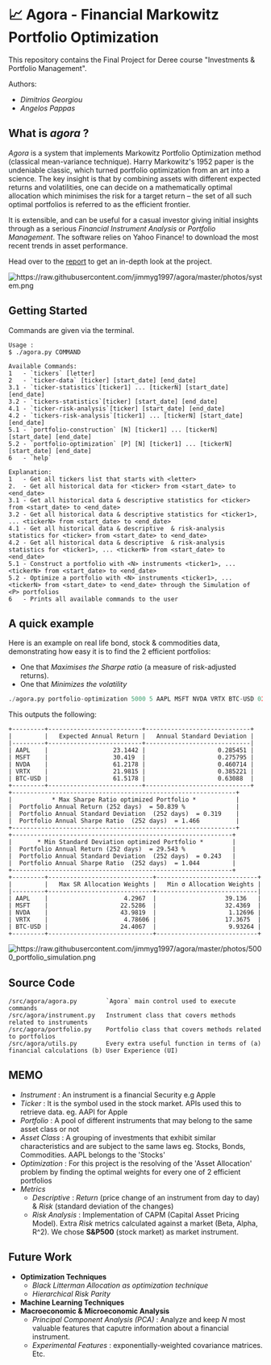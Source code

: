 # 📈 Agora - Financial Markowitz Portfolio Optimization

This repository contains the Final Project for Deree course "Investments & Portfolio Management".

Authors:

* *Dimitrios Georgiou*
* *Angelos Pappas*

## What is *agora* ?

*Agora* is a system that implements Markowitz Portfolio Optimization method (classical mean-variance technique). Harry Markowitz's 1952 paper is the undeniable classic, which turned portfolio optimization from an art into a science. The key insight is that by combining assets with different expected returns and volatilities, one can decide on a mathematically optimal allocation which minimises the risk for a target return – the set of all such optimal portfolios is referred to as the efficient frontier.


It is extensible, and can be useful for a casual investor giving initial insights through as a serious *Financial Instrument Analysis* or *Portfolio Management*. The software relies on Yahoo Finance! to download the most recent trends in asset performance.

Head over to the [report](https://raw.githubusercontent.com/jimmyg1997/agora/report.pdf) to get an in-depth look at the project.

<img src="https://raw.githubusercontent.com/jimmyg1997/agora/master/photos/system.png" alt="https://raw.githubusercontent.com/jimmyg1997/agora/master/photos/system.png">


## Getting Started

Commands are given via the terminal.
```
Usage :
$ ./agora.py COMMAND

Available Commands:
1   - `tickers` [letter]
2   - `ticker-data` [ticker] [start_date] [end_date]
3.1 - `ticker-statistics`[ticker1] ... [tickerN] [start_date] [end_date]
3.2 - `tickers-statistics`[ticker] [start_date] [end_date]
4.1 - `ticker-risk-analysis`[ticker] [start_date] [end_date]
4.2 - `tickers-risk-analysis`[ticker1] ... [tickerN] [start_date] [end_date]
5.1 - `portfolio-construction` [N] [ticker1] ... [tickerN] [start_date] [end_date]
5.2 - `portfolio-optimization` [P] [N] [ticker1] ... [tickerN] [start_date] [end_date]
6   - `help`

Explanation:
1   - Get all tickers list that starts with <letter>
2.  - Get all historical data for <ticker> from <start_date> to <end_date>
3.1 - Get all historical data & descriptive statistics for <ticker> from <start_date> to <end_date>
3.2 - Get all historical data & descriptive statistics for <ticker1>, ... <tickerN> from <start_date> to <end_date>
4.1 - Get all historical data & descriptive  & risk-analysis statistics for <ticker> from <start_date> to <end_date>
4.2 - Get all historical data & descriptive  & risk-analysis statistics for <ticker1>, ... <tickerN> from <start_date> to <end_date>
5.1 - Construct a portfolio with <N> instruments <ticker1>, ... <tickerN> from <start_date> to <end_date>
5.2 - Optimize a portfolio with <N> instruments <ticker1>, ... <tickerN> from <start_date> to <end_date> through the Simulation of <P> portfolios
6   - Prints all available commands to the user
```

## A quick example

Here is an example on real life bond, stock & commodities data, demonstrating how easy it is to find the 2 efficient portfolios:

* One that *Maximises the Sharpe ratio* (a measure of risk-adjusted returns).
* One that *Minimizes the volatility*

```python
./agora.py portfolio-optimization 5000 5 AAPL MSFT NVDA VRTX BTC-USD 01/01/2015 23/04/2020
```

This outputs the following:

```
+---------+--------------------------+-----------------------------+
|         |   Expected Annual Return |   Annual Standard Deviation |
|---------+--------------------------+-----------------------------|
| AAPL    |                  23.1442 |                    0.285451 |
| MSFT    |                  30.419  |                    0.275795 |
| NVDA    |                  61.2178 |                    0.460714 |
| VRTX    |                  21.9815 |                    0.385221 |
| BTC-USD |                  61.5178 |                    0.63088  |
+---------+--------------------------+-----------------------------+
+--------------------------------------------------------------+
|           * Max Sharpe Ratio optimized Portfolio *           |
|  Portfolio Annual Return (252 days)  = 50.839 %              |
|  Portfolio Annual Standard Deviation  (252 days)  = 0.319    |
|  Portfolio Annual Sharpe Ratio  (252 days)  = 1.466          |
+--------------------------------------------------------------+
+-------------------------------------------------------------+
|       * Min Standard Deviation optimized Portfolio *        |
|  Portfolio Annual Return (252 days)  = 29.543 %             |
|  Portfolio Annual Standard Deviation  (252 days)  = 0.243   |
|  Portfolio Annual Sharpe Ratio  (252 days)  = 1.044         |
+-------------------------------------------------------------+
+---------+-----------------------------+----------------------------+
|         |   Max SR Allocation Weights |   Min σ Allocation Weights |
|---------+-----------------------------+----------------------------|
| AAPL    |                     4.2967  |                   39.136   |
| MSFT    |                    22.5286  |                   32.4369  |
| NVDA    |                    43.9819  |                    1.12696 |
| VRTX    |                     4.78606 |                   17.3675  |
| BTC-USD |                    24.4067  |                    9.93264 |
+---------+-----------------------------+----------------------------+
```

<img src="https://raw.githubusercontent.com/jimmyg1997/agora/master/photos/5000_portfolio_simulation.png" alt="https://raw.githubusercontent.com/jimmyg1997/agora/master/photos/5000_portfolio_simulation.png">

## Source Code
```
/src/agora/agora.py        `Agora` main control used to execute commands
/src/agora/instrument.py   Instrument class that covers methods related to instruments
/src/agora/portfolio.py    Portfolio class that covers methods related to portfolios
/src/agora/utils.py        Every extra useful function in terms of (a) financial calculations (b) User Experience (UI)

```

## ΜΕΜΟ
* *Instrument*   : An instrument is a financial Security e.g Apple
* *Ticker*       : It is the symbol used in the stock market. APIs used this to retrieve data. eg. AAPl for Apple
* *Portfolio*    : A pool of different instruments that may belong to the same asset class or not
* *Asset Class*  : A grouping of investments that exhibit similar characteristics and are subject to the same laws eg. Stocks, Bonds, Commodities. AAPL belongs to the 'Stocks'
* *Optimization* : For this project is the resolving of the 'Asset Allocation' problem by finding the optimal weights for every one of 2 efficient portfolios
* *Metrics*
  * *Descriptive*   : *Return* (price change of an instrument from day to day) & *Risk* (standard deviation of the changes)
  * *Risk Analysis* : Implementation of CAPM (Capital Asset Pricing Model). Extra *Risk* metrics calculated against a market (Beta, Alpha, R^2). We chose **S&P500** (stock market) as market instrument.


## Future Work

* **Optimization Techniques**
  * *Black Litterman Allocation as optimization technique*
  * *Hierarchical Risk Parity*
* **Machine Learning Techniques**
* **Macroeconomic & Microeconomic Analysis**
  * *Principal Component Analysis (PCA)* : Analyze and keep *N* most valuable features that caputre information about a financial instrument.
  * *Experimental Features* : exponentially-weighted covariance matrices. Etc.
 
